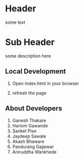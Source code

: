 # Header
some text

# Sub Header

some description here

## Local Development

1. Open index.html in your browser

2. refresh the page 

## About Developers
1. Ganesh Thakare
2. Hariom Gawande
3. Sanket Pise
4. Jaydeep Sawale
5. Akash Bhaware
6. Pandurang Gajjewar
7. Aniruddha Wankhede

